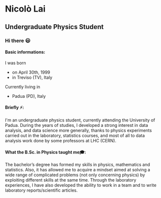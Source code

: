 # Nicolò Lai 
## Undergraduate Physics Student

### Hi there :smiley:

#### Basic informations:
I was born
* on April 30th, 1999 
* in Treviso (TV), Italy

Currently living in 
* Padua (PD), Italy

#### Briefly :zap::

I'm an undergraduate physics student, currently attending the University of Padua. During the years of studies, I developed a strong interest in data
analysis, and data science more generally, thanks to physics experiments carried out in the laboratory, statistics courses, and most of all to data
analysis work done by some professors at LHC (CERN).

#### What the B.Sc. in Physics taught me:mortar_board::

The bachelor’s degree has formed my skills in physics, mathematics and statistics. Also, it has allowed me to acquire a mindset aimed at
solving a wide range of complicated problems (not only concerning physics) by exploiting different skills at the same time. Through the laboratory
experiences, I have also developed the ability to work in a team and to write laboratory reports/scientific articles.
